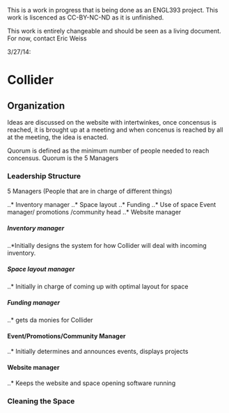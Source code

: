 This is a work in progress that is being done as an ENGL393 project. This work is liscenced as CC-BY-NC-ND as it is unfinished.

This work is entirely changeable and should be seen as a living document. For now, contact Eric Weiss

3/27/14:

Collider
=====

## Organization

Ideas are discussed on the website with intertwinkes, once concensus is reached, it is brought up at a meeting and when concenus is reached by all at the meeting, the idea is enacted.

Quorum is defined as the minimum number of people needed to reach concensus. Quorum is the 5 Managers

### Leadership Structure



5 Managers (People that are in charge of different things)


..* Inventory manager
..* Space layout
..* Funding
..* Use of space Event manager/ promotions /community head
..* Website manager

##### Inventory manager

..*Initially designs the system for how Collider will deal with incoming inventory.

##### Space layout manager

..* Initially in charge of coming up with optimal layout for space

##### Funding manager

..* gets da monies for Collider

#### Event/Promotions/Community Manager

..* Initially determines and announces events, displays projects

#### Website manager

..* Keeps the website and space opening software running 


### Cleaning the Space

